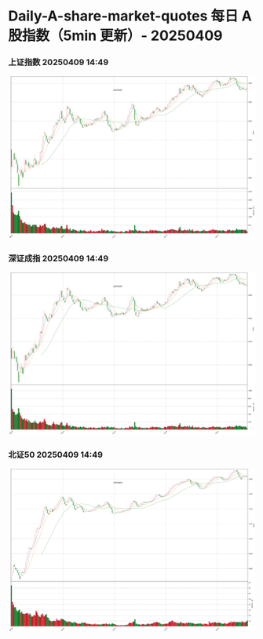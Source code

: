 
# Daily-A-share-market-quotes 每日 A 股指数（5min 更新）- 20250409

### 上证指数 20250409 14:49
![](./fig/2025/4/20250409-sh000001.png)

### 深证成指 20250409 14:49
![](./fig/2025/4/20250409-sz399001.png)

### 北证50 20250409 14:49
![](./fig/2025/4/20250409-bj899050.png)
